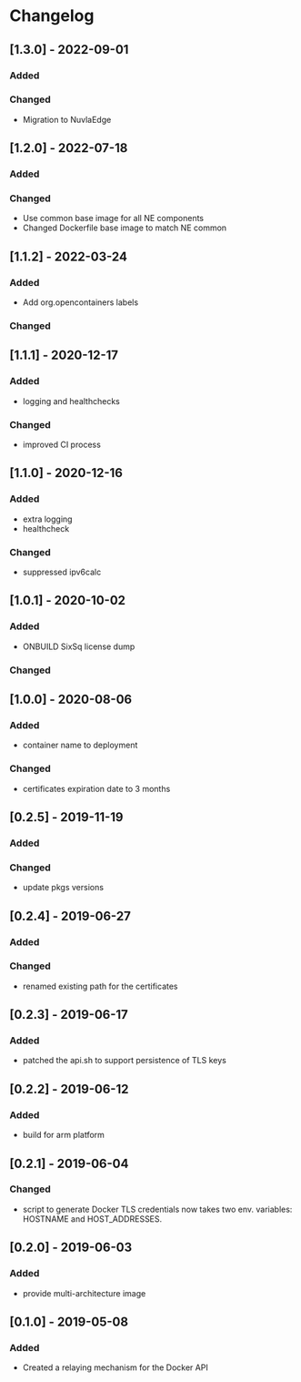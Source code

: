 # Changelog
## [1.3.0] - 2022-09-01
### Added
### Changed
 - Migration to NuvlaEdge
## [1.2.0] - 2022-07-18
### Added
### Changed
 - Use common base image for all NE components
 - Changed Dockerfile base image to match NE common
## [1.1.2] - 2022-03-24
### Added 
 - Add org.opencontainers labels
### Changed
## [1.1.1] - 2020-12-17
### Added 
- logging and healthchecks
### Changed
- improved CI process
## [1.1.0] - 2020-12-16
### Added 
- extra logging 
- healthcheck
### Changed
- suppressed ipv6calc
## [1.0.1] - 2020-10-02
### Added 
- ONBUILD SixSq license dump
### Changed
## [1.0.0] - 2020-08-06
### Added 
- container name to deployment
### Changed
- certificates expiration date to 3 months
## [0.2.5] - 2019-11-19
### Added
### Changed
- update pkgs versions
## [0.2.4] - 2019-06-27
### Added
### Changed
- renamed existing path for the certificates

## [0.2.3] - 2019-06-17
### Added
- patched the api.sh to support persistence of TLS keys 
  
## [0.2.2] - 2019-06-12
### Added
  - build for arm platform

## [0.2.1] - 2019-06-04
### Changed
  - script to generate Docker TLS credentials now takes
    two env. variables: HOSTNAME and HOST_ADDRESSES. 

## [0.2.0] - 2019-06-03
### Added
  - provide multi-architecture image

## [0.1.0] - 2019-05-08
### Added
  - Created a relaying mechanism for the Docker API

